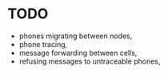 # TODO

- phones migrating between nodes,
- phone tracing,
- message forwarding between cells,
- refusing messages to untraceable phones,
